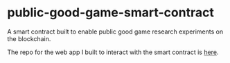 # public-good-game-smart-contract
 A smart contract built to enable public good game research experiments on the blockchain.

 The repo for the web app I built to interact with the smart contract is [here](https://github.com/samihan-m/public-good-game-dapp).
